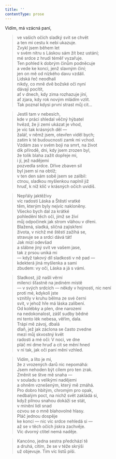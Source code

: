 ```yaml
---
title: ''
contentType: prose
---
```


Vidím, má vzácná paní,

> ve vašich očích sladký svit se chvět  
> a ten mi cestu k nebi ukazuje.  
> Zvykl jsem během let  
> v svém nitru s Láskou sám žít bez ustání;  
> mé srdce z hrudi téměř vyzařuje.  
> Ten pohled k dobrým činům podněcuje  
> a vede ke konci, jenž slavným činí;  
> jen on mě od nízkého davu vzdálí.  
> Lidská řeč neodhalí  
> nikdy, co mně dvě božské oči nyní  
> dávají pocítit,  
> ať v dnech, kdy zima rozhazuje jíní,  
> ať zjara, kdy rok novým mládím vzlít.  
> Tak poznal kdysi první strast můj cit…

> Jestli tam v nebesích,  
> kde v práci shledal věčný hýbatel  
> hvězd, že ji zemi ukázat je vhod,  
> je víc tak krásných děl —  
> žalář, v němž jsem, otevřen viděl bych;  
> zatím k té budoucnosti zamk mi vchod.  
> Vzdám zas v svém boji na smrt, na život  
> dík přírodě, dni, kdy jsem zrozen byl,  
> že tolik blaha zažít dopřeje mi,  
> i jí, jež nadějemi  
> pozvedla srdce. Dříve zbaven sil  
> byl jsem si na obtíž;  
> v ten den sám sobě jsem se zalíbil:  
> ctnou, sladkou myšlenkou naplnil již  
> hruď, k níž klíč v krásných očích uvidíš.

> Nepřály jaktěživy  
> víc radosti Láska a Štěstí vratké  
> těm, kterým byly nejvíc nakloněny.  
> Všecko bych dal za krátké  
> pohledění těch očí, jímž se živí  
> můj odpočinek jak strom vláhou v dřeni.  
> Blažená, sladká, sličná zajiskření  
> života, v nichž mé štěstí zažíhá se,  
> stravuje se a srdci dává tát!  
> Jak mizí odevšad  
> a slábne jiný svit ve vašem jase,  
> tak z prsou uniká mi  
> — když takový díl sladkosti v ně pad —  
> kdekterá jiná myšlenka a sami  
> zbudem: vy oči, Láska a já s vámi.

> Sladkost, již našli věrní  
> milenci šťastně na jediném místě  
> — v svých srdcích — někdy v hojnosti, nic není  
> proti mé, kdykoli jste  
> vznítily v kruhu bělma ze své černi  
> svit, v jehož hře má láska zalíbení.  
> Od kolébky a plen, dne narození  
> na nedokonalost, zášť sudby bědné  
> mi tento lék nebesa, věřím, dala.  
> Trápí mě závoj, dbalá  
> dlaň, jež jak záclona se často zvedne  
> mezi můj skvostný květ  
> radosti a mé oči: V noci, ve dne  
> pláč mi dme hruď a cit se mění hned  
> v ní tak, jak oči paní mění vzhled.

> Vidím, a líto je mi,  
> že z vrozených darů nic nepomáhá:  
> Jsem nehoden být cílem pro ten zrak.  
> Změnit se štve mě snaha —  
> v souladu s velikými nadějemi  
> a ohněm vznešeným, který mě zmáhá.  
> Pro dobro hbitým, chromým pro opak,  
> nedbalým poct, na nichž svět zakládá si,  
> když pilnou snahou dokáži se stát,  
> v mínění lidí snad  
> ozvou se o mně blahovolné hlasy.  
> Pláč jednou dospěje  
> ke konci — nic víc srdce nehledá si —  
> až se v těch očích jiskra zachvěje.  
> Víc dvorný ctitel nemá naděje.

> Kancóno, jedna sestra předchází tě  
> a druhá, cítím, že se v téže skrýši  
> už objevuje. Tím víc listů píši.
